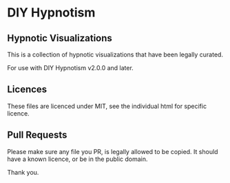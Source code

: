 # DIY Hypnotism
## Hypnotic Visualizations

This is a collection of hypnotic visualizations that have been legally curated.

For use with DIY Hypnotism v2.0.0 and later.

## Licences

These files are licenced under MIT, see the individual html for specific licence.

## Pull Requests

Please make sure any file you PR, is legally allowed to be copied.
It should have a known licence, or be in the public domain.

Thank you.
